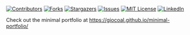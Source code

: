 [![Contributors][contributors-shield]][contributors-url]
[![Forks][forks-shield]][forks-url]
[![Stargazers][stars-shield]][stars-url]
[![Issues][issues-shield]][issues-url]
[![MIT License][license-shield]][license-url]
[![LinkedIn][linkedin-shield]][linkedin-url]

Check out the minimal portfolio at https://giocoal.github.io/minimal-portfolio/

<!-- MARKDOWN LINKS & IMAGES -->
<!-- https://www.markdownguide.org/basic-syntax/#reference-style-links -->
[contributors-shield]: https://img.shields.io/github/contributors/giocoal/minimal-portfolio.svg?style=for-the-badge
[contributors-url]: https://github.com/giocoal/minimal-portfolio/graphs/contributors
[forks-shield]: https://img.shields.io/github/forks/giocoal/minimal-portfolio.svg?style=for-the-badge
[forks-url]: https://github.com/giocoal/minimal-portfolio/network/members
[stars-shield]: https://img.shields.io/github/stars/giocoal/minimal-portfolio.svg?style=for-the-badge
[stars-url]: https://github.com/giocoal/minimal-portfolio/stargazers
[issues-shield]: https://img.shields.io/github/issues/giocoal/minimal-portfolio.svg?style=for-the-badge
[issues-url]: https://github.com/giocoal/minimal-portfolio/issues
[license-shield]: https://img.shields.io/github/license/giocoal/minimal-portfolio.svg?style=for-the-badge
[license-url]: https://github.com/giocoal/minimal-portfolio/blob/master/LICENSE
[linkedin-shield]: https://img.shields.io/badge/-LinkedIn-black.svg?style=for-the-badge&logo=linkedin&colorB=555
[linkedin-url]: https://www.linkedin.com/in/giorgio-carbone-63154219b/
[product-screenshot]: images/screenshot.png
[Next.js]: https://img.shields.io/badge/next.js-000000?style=for-the-badge&logo=nextdotjs&logoColor=white
[Next-url]: https://nextjs.org/
[React.js]: https://img.shields.io/badge/React-20232A?style=for-the-badge&logo=react&logoColor=61DAFB
[React-url]: https://reactjs.org/
[Vue.js]: https://img.shields.io/badge/Vue.js-35495E?style=for-the-badge&logo=vuedotjs&logoColor=4FC08D
[Vue-url]: https://vuejs.org/
[Angular.io]: https://img.shields.io/badge/Angular-DD0031?style=for-the-badge&logo=angular&logoColor=white
[Angular-url]: https://angular.io/
[Svelte.dev]: https://img.shields.io/badge/Svelte-4A4A55?style=for-the-badge&logo=svelte&logoColor=FF3E00
[Svelte-url]: https://svelte.dev/
[Laravel.com]: https://img.shields.io/badge/Laravel-FF2D20?style=for-the-badge&logo=laravel&logoColor=white
[Laravel-url]: https://laravel.com
[Bootstrap.com]: https://img.shields.io/badge/Bootstrap-563D7C?style=for-the-badge&logo=bootstrap&logoColor=white
[Bootstrap-url]: https://getbootstrap.com
[JQuery.com]: https://img.shields.io/badge/jQuery-0769AD?style=for-the-badge&logo=jquery&logoColor=white
[JQuery-url]: https://jquery.com
